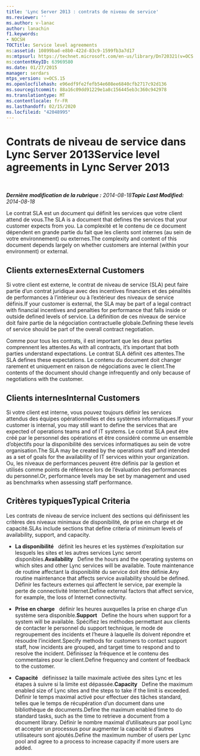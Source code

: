 ```yaml
---
title: 'Lync Server 2013 : contrats de niveau de service'
ms.reviewer: ''
ms.author: v-lanac
author: lanachin
f1.keywords:
- NOCSH
TOCTitle: Service level agreements
ms:assetid: 10899bad-e8b0-422d-83c9-1599fb3a7d17
ms:mtpsurl: https://technet.microsoft.com/en-us/library/Dn720321(v=OCS.15)
ms:contentKeyID: 63969580
ms.date: 01/27/2015
manager: serdars
mtps_version: v=OCS.15
ms.openlocfilehash: e96edf9fe2fefb54e608ee6840cfb2717c92d136
ms.sourcegitcommit: 88a16c09dd91229e1a8c156445eb3c360c942978
ms.translationtype: MT
ms.contentlocale: fr-FR
ms.lasthandoff: 02/15/2020
ms.locfileid: "42048995"
---
```

<div data-xmlns="http://www.w3.org/1999/xhtml">

<div class="topic" data-xmlns="http://www.w3.org/1999/xhtml" data-msxsl="urn:schemas-microsoft-com:xslt" data-cs="http://msdn.microsoft.com/">

<div data-asp="http://msdn2.microsoft.com/asp">

# <a name="service-level-agreements-in-lync-server-2013"></a><span data-ttu-id="585c4-102">Contrats de niveau de service dans Lync Server 2013</span><span class="sxs-lookup"><span data-stu-id="585c4-102">Service level agreements in Lync Server 2013</span></span>

</div>

<div id="mainSection">

<div id="mainBody">

<span> </span>

<span data-ttu-id="585c4-103">_**Dernière modification de la rubrique :** 2014-08-18_</span><span class="sxs-lookup"><span data-stu-id="585c4-103">_**Topic Last Modified:** 2014-08-18_</span></span>

<span data-ttu-id="585c4-104">Le contrat SLA est un document qui définit les services que votre client attend de vous.</span><span class="sxs-lookup"><span data-stu-id="585c4-104">The SLA is a document that defines the services that your customer expects from you.</span></span> <span data-ttu-id="585c4-105">La complexité et le contenu de ce document dépendent en grande partie du fait que les clients sont internes (au sein de votre environnement) ou externes.</span><span class="sxs-lookup"><span data-stu-id="585c4-105">The complexity and content of this document depends largely on whether customers are internal (within your environment) or external.</span></span>

<div>

## <a name="external-customers"></a><span data-ttu-id="585c4-106">Clients externes</span><span class="sxs-lookup"><span data-stu-id="585c4-106">External Customers</span></span>

<span data-ttu-id="585c4-107">Si votre client est externe, le contrat de niveau de service (SLA) peut faire partie d’un contrat juridique avec des incentives financiers et des pénalités de performances à l’intérieur ou à l’extérieur des niveaux de service définis.</span><span class="sxs-lookup"><span data-stu-id="585c4-107">If your customer is external, the SLA may be part of a legal contract with financial incentives and penalties for performance that falls inside or outside defined levels of service.</span></span> <span data-ttu-id="585c4-108">La définition de ces niveaux de service doit faire partie de la négociation contractuelle globale.</span><span class="sxs-lookup"><span data-stu-id="585c4-108">Defining these levels of service should be part of the overall contract negotiation.</span></span>

<span data-ttu-id="585c4-109">Comme pour tous les contrats, il est important que les deux parties comprennent les attentes.</span><span class="sxs-lookup"><span data-stu-id="585c4-109">As with all contracts, it’s important that both parties understand expectations.</span></span> <span data-ttu-id="585c4-110">Le contrat SLA définit ces attentes.</span><span class="sxs-lookup"><span data-stu-id="585c4-110">The SLA defines these expectations.</span></span> <span data-ttu-id="585c4-111">Le contenu du document doit changer rarement et uniquement en raison de négociations avec le client.</span><span class="sxs-lookup"><span data-stu-id="585c4-111">The contents of the document should change infrequently and only because of negotiations with the customer.</span></span>

</div>

<div>

## <a name="internal-customers"></a><span data-ttu-id="585c4-112">Clients internes</span><span class="sxs-lookup"><span data-stu-id="585c4-112">Internal Customers</span></span>

<span data-ttu-id="585c4-113">Si votre client est interne, vous pouvez toujours définir les services attendus des équipes opérationnelles et des systèmes informatiques.</span><span class="sxs-lookup"><span data-stu-id="585c4-113">If your customer is internal, you may still want to define the services that are expected of operations teams and of IT systems.</span></span> <span data-ttu-id="585c4-114">Le contrat SLA peut être créé par le personnel des opérations et être considéré comme un ensemble d’objectifs pour la disponibilité des services informatiques au sein de votre organisation.</span><span class="sxs-lookup"><span data-stu-id="585c4-114">The SLA may be created by the operations staff and intended as a set of goals for the availability of IT services within your organization.</span></span> <span data-ttu-id="585c4-115">Ou, les niveaux de performances peuvent être définis par la gestion et utilisés comme points de référence lors de l’évaluation des performances du personnel.</span><span class="sxs-lookup"><span data-stu-id="585c4-115">Or, performance levels may be set by management and used as benchmarks when assessing staff performance.</span></span>

</div>

<div>

## <a name="typical-criteria"></a><span data-ttu-id="585c4-116">Critères typiques</span><span class="sxs-lookup"><span data-stu-id="585c4-116">Typical Criteria</span></span>

<span data-ttu-id="585c4-117">Les contrats de niveau de service incluent des sections qui définissent les critères des niveaux minimaux de disponibilité, de prise en charge et de capacité.</span><span class="sxs-lookup"><span data-stu-id="585c4-117">SLAs include sections that define criteria of minimum levels of availability, support, and capacity.</span></span>

  - <span data-ttu-id="585c4-118">**La disponibilité**   définit les heures et les systèmes d’exploitation sur lesquels les sites et les autres services Lync seront disponibles.</span><span class="sxs-lookup"><span data-stu-id="585c4-118">**Availability**   Define the hours and the operating systems on which sites and other Lync services will be available.</span></span> <span data-ttu-id="585c4-119">Toute maintenance de routine affectant la disponibilité du service doit être définie.</span><span class="sxs-lookup"><span data-stu-id="585c4-119">Any routine maintenance that affects service availability should be defined.</span></span> <span data-ttu-id="585c4-120">Définir les facteurs externes qui affectent le service, par exemple la perte de connectivité Internet.</span><span class="sxs-lookup"><span data-stu-id="585c4-120">Define external factors that affect service, for example, the loss of Internet connectivity.</span></span>

  - <span data-ttu-id="585c4-121">**Prise en charge**   définir les heures auxquelles la prise en charge d’un système sera disponible.</span><span class="sxs-lookup"><span data-stu-id="585c4-121">**Support**   Define the hours when support for a system will be available.</span></span> <span data-ttu-id="585c4-122">Spécifiez les méthodes permettant aux clients de contacter le personnel du support technique, le mode de regroupement des incidents et l’heure à laquelle ils doivent répondre et résoudre l’incident.</span><span class="sxs-lookup"><span data-stu-id="585c4-122">Specify methods for customers to contact support staff, how incidents are grouped, and target time to respond and to resolve the incident.</span></span> <span data-ttu-id="585c4-123">Définissez la fréquence et le contenu des commentaires pour le client.</span><span class="sxs-lookup"><span data-stu-id="585c4-123">Define frequency and content of feedback to the customer.</span></span>

  - <span data-ttu-id="585c4-124">**Capacité**   définissez la taille maximale activée des sites Lync et les étapes à suivre si la limite est dépassée.</span><span class="sxs-lookup"><span data-stu-id="585c4-124">**Capacity**   Define the maximum enabled size of Lync sites and the steps to take if the limit is exceeded.</span></span> <span data-ttu-id="585c4-125">Définir le temps maximal activé pour effectuer des tâches standard, telles que le temps de récupération d’un document dans une bibliothèque de documents.</span><span class="sxs-lookup"><span data-stu-id="585c4-125">Define the maximum enabled time to do standard tasks, such as the time to retrieve a document from a document library.</span></span> <span data-ttu-id="585c4-126">Définir le nombre maximal d’utilisateurs par pool Lync et accepter un processus pour augmenter la capacité si d’autres utilisateurs sont ajoutés.</span><span class="sxs-lookup"><span data-stu-id="585c4-126">Define the maximum number of users per Lync pool and agree to a process to increase capacity if more users are added.</span></span>

</div>

</div>

<span> </span>

</div>

</div>

</div>

